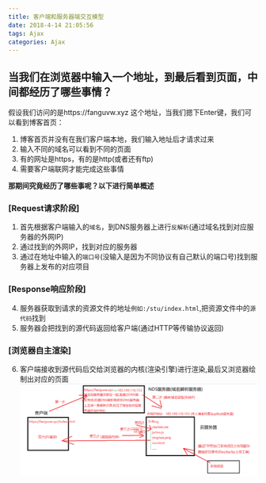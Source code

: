 ```yaml
---
title: 客户端和服务器端交互模型
date: 2018-4-14 21:05:56
tags: Ajax
categories: Ajax
---
```

## 当我们在浏览器中输入一个地址，到最后看到页面，中间都经历了哪些事情？
假设我们访问的是https://fanguvw.xyz 这个地址，当我们摁下Enter键，我们可以看到博客首页：
1. 博客首页并没有在我们客户端本地，我们输入地址后才请求过来
2. 输入不同的域名可以看到不同的页面
3. 有的网址是https，有的是http(或者还有ftp)
4. 需要客户端联网才能完成这些事情

**那期间究竟经历了哪些事呢？以下进行简单概述**

### [Request请求阶段]
1. 首先根据客户端输入的`域名`，到DNS服务器上进行`反解析`(通过域名找到对应服务器的外网IP)
2. 通过找到的外网IP，找到对应的服务器
3. 通过在地址中输入的`端口号`(没输入是因为不同协议有自己默认的端口号)找到服务器上发布的对应项目
### [Response响应阶段]
4. 服务器获取到请求的资源文件的地址`例如:/stu/index.html`,把资源文件中的`源代码`找到
5. 服务器会把找到的源代码返回给客户端(通过HTTP等传输协议返回)
### [浏览器自主渲染]
6. 客户端接收到源代码后交给浏览器的内核(渲染引擎)进行渲染,最后又浏览器绘制出对应的页面
![img](https://github.com/FangFangZhenZhen/FangFangZhenZhen.github.io/raw/SourceCode/source/images/mes.png)
